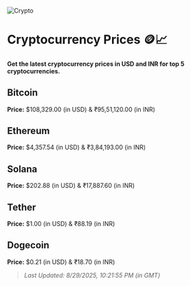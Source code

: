 
![Crypto](https://www.techguide.com.au/wp-content/uploads/2020/11/crypto3.jpeg)

# Cryptocurrency Prices 🪙📈

#### Get the latest cryptocurrency prices in USD and INR for top 5 cryptocurrencies.

## Bitcoin

**Price:** $108,329.00 (in USD) & ₹95,51,120.00 (in INR)

## Ethereum

**Price:** $4,357.54 (in USD) & ₹3,84,193.00 (in INR)

## Solana

**Price:** $202.88 (in USD) & ₹17,887.60 (in INR)

## Tether

**Price:** $1.00 (in USD) & ₹88.19 (in INR)

## Dogecoin

**Price:** $0.21 (in USD) & ₹18.70 (in INR)

> _Last Updated: 8/29/2025, 10:21:55 PM (in GMT)_
